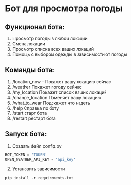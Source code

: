 # Бот для просмотра погоды
## Функционал бота:
1) Просмотр погоды в любой локации
2) Смена локации
3) Просмотр списка всех ваших локаций
4) Помощь с выбором одежды в зависимости от погоды
## Команды бота:
1) /location_now - Покажет вашу локацию сейчас
2) /weather Покажет погоду сейчас
3) /my_location Покажет список ваших локаций
4) /change_location Поменяет вашу локацию
5) /what_to_wear Подскажет что надеть
6) /help Справка по боту
7) /start старт бота
8) /restart рестарт бота
## Запуск бота:
1) Создать файл config.py
```python
BOT_TOKEN = 'TOKEN'
OPEN_WEATHER_API_KEY = 'api_key'
```
2) Установить зависимости
```
pip install -r requirements.txt
```
